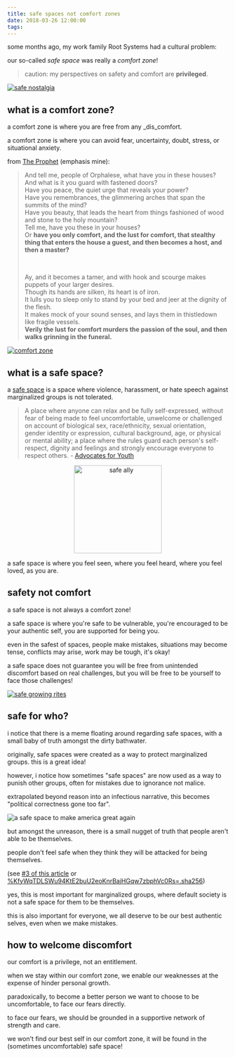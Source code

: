 ```yaml
---
title: safe spaces not comfort zones
date: 2018-03-26 12:00:00
tags:
---
```


some months ago, my work family Root Systems had a cultural problem:

our so-called _safe space_ was really a _comfort zone_!

> caution: my perspectives on safety and comfort are **privileged**.

[![safe nostalgia](/images/safe-nostalgia.jpg)](https://www.artstation.com/artwork/O6oxv)

## what is a comfort zone?

a comfort zone is where you are free from any _dis_comfort.

a comfort zone is where you can avoid fear, uncertainty, doubt, stress, or situational anxiety.

from [The Prophet](https://en.wikipedia.org/wiki/The_Prophet_%28book%29) (emphasis mine):

> And tell me, people of Orphalese, what have you in these houses?  
> And what is it you guard with fastened doors?  
> Have you peace, the quiet urge that reveals your power?  
> Have you remembrances, the glimmering arches that span the summits of the mind?  
> Have you beauty, that leads the heart from things fashioned of wood and stone to the holy mountain?  
> Tell me, have you these in your houses?  
> Or **have you only comfort, and the lust for comfort, that stealthy thing that enters the house a guest, and then becomes a host, and then a master?**  
>
> <br />
>
> Ay, and it becomes a tamer, and with hook and scourge makes puppets of your larger desires.  
> Though its hands are silken, its heart is of iron.  
> It lulls you to sleep only to stand by your bed and jeer at the dignity of the flesh.  
> It makes mock of your sound senses, and lays them in thistledown like fragile vessels.  
> **Verily the lust for comfort murders the passion of the soul, and then walks grinning in the funeral.**  

[![comfort zone](/images/comfort-zone.jpg)](https://www.pinterest.nz/pin/200480620889780005/)

## what is a safe space?

a [safe space](https://en.wikipedia.org/wiki/Safe-space) is a space where violence, harassment, or hate speech against marginalized groups is not tolerated.

> A place where anyone can relax and be fully self-expressed, without fear of being made to feel uncomfortable, unwelcome or challenged on account of biological sex, race/ethnicity, sexual orientation, gender identity or expression, cultural background, age, or physical or mental ability; a place where the rules guard each person's self-respect, dignity and feelings and strongly encourage everyone to respect others. - [Advocates for Youth](http://www.advocatesforyouth.org/index.php?option=com_content&task=view&id=607&Itemid=177)

<div style="text-align: center">
  <a href="https://en.wikipedia.org/wiki/Safe-space">
    <img src="/images/safe-ally.svg" alt="safe ally" height="200px" />
  </a>
</div>

a safe space is where you feel seen, where you feel heard, where you feel loved, as you are.

## safety not comfort

a safe space is not always a comfort zone!

a safe space is where you're safe to be vulnerable, you're encouraged to be your authentic self, you are supported for being you.

even in the safest of spaces, people make mistakes, situations may become tense, conflicts may arise, work may be tough, it's okay!

a safe space does not guarantee you will be free from unintended discomfort based on real challenges, but you will be free to be yourself to face those challenges!

[![safe growing rites](/images/safe-growing-rites.jpg)](https://www.artstation.com/artwork/g6Bem)

## safe for who?

i notice that there is a meme floating around regarding safe spaces, with a small baby of truth amongst the dirty bathwater.

originally, safe spaces were created as a way to protect marginalized groups. this is a great idea!

however, i notice how sometimes "safe spaces" are now used as a way to punish other groups, often for mistakes due to ignorance not malice.

extrapolated beyond reason into an infectious narrative, this becomes "political correctness gone too far".

![a safe space to make america great again](/images/safe-maga-police.jpg)

but amongst the unreason, there is a small nugget of truth that people aren't able to be themselves.

people don't feel safe when they think they will be attacked for being themselves.

(see [#3 of this article](https://medium.com/enspiral-tales/4-things-that-struck-me-after-visiting-political-spaces-in-14-us-cities-c1dceb1e8cb4) or [%KfyWqTDLSWu94KtE2buU2eoKnrBajHGqw7zbphVc0Rs=.sha256](https://viewer.scuttlebot.io/%25KfyWqTDLSWu94KtE2buU2eoKnrBajHGqw7zbphVc0Rs%3D.sha256))

yes, this is most important for marginalized groups, where default society is not a safe space for them to be themselves.

this is also important for everyone, we all deserve to be our best authentic selves, even when we make mistakes.

## how to welcome discomfort

our comfort is a privilege, not an entitlement.

when we stay within our comfort zone, we enable our weaknesses at the expense of hinder personal growth.

paradoxically, to become a better person we want to choose to be uncomfortable, to face our fears directly.

to face our fears, we should be grounded in a supportive network of strength and care.

we won't find our best self in our comfort zone, it will be found in the (sometimes uncomfortable) safe space!
